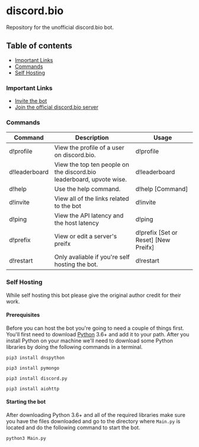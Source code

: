 # discord.bio
Repository for the unofficial discord.bio bot.

## Table of contents
- [Important Links]()
- [Commands]()
- [Self Hosting]()

### Important Links
- [Invite the bot](https://discordapp.com/api/oauth2/authorize?client_id=680334403876159488&permissions=378944&scope=bot)
- [Join the official discord.bio server](https://discord.gg/bio)

### Commands
| Command | Description | Usage |
| ------- | ----------- | ----- |
| d!profile | View the profile of a user on discord.bio. | d!profile <User ID or Slug> |
| d!leaderboard | View the top ten people on the discord.bio leaderboard, upvote wise. | d!leaderboard |
| d!help | Use the help command. | d!help [Command] |
| d!invite | View all of the links related to the bot | d!invite |
| d!ping | View the API latency and the host latency | d!ping |
| d!prefix | View or edit a server's preifx | d!prefix [Set or Reset] [New Preifx] |
| d!restart | Only avaliable if you're self hosting the bot. | d!restart |
  
### Self Hosting
While self hosting this bot please give the original author credit for their work.

#### Prerequisites
Before you can host the bot you're going to need a couple of things first. You'll first need to download [Python](https://www.python.org/downloads/) 3.6+ and add it to your path. After you install Python on your machine we'll need to download some Python libraries by doing the following commands in a terminal.
```
pip3 install dnspython
```
```
pip3 install pymongo
```
```
pip3 install discord.py
```
```
pip3 install aiohttp
```
#### Starting the bot
After downloading Python 3.6+ and all of the required libraries make sure you have the files downloaded and go to the directory where `Main.py` is located and do the following command to start the bot.
```
python3 Main.py
```
